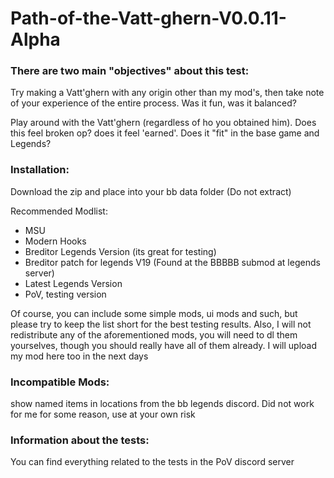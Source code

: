 # Path-of-the-Vatt-ghern-V0.0.11-Alpha

### There are two main "objectives" about this test:

Try making a Vatt'ghern with any origin other than my mod's, then take note of your experience of the entire process. Was it fun, was it balanced?

Play around with the Vatt'ghern (regardless of ho you obtained him). Does this feel broken op? does it feel 'earned'. Does it "fit" in the base game and Legends?


### Installation:

Download the zip and place into your bb data folder (Do not extract)

Recommended Modlist:
* MSU
* Modern Hooks
* Breditor Legends Version (its great for testing)
* Breditor patch for legends V19 (Found at the BBBBB submod at legends server)
* Latest Legends Version
* PoV, testing version

Of course, you can include some simple mods, ui mods and such, but please try to keep the list short for the best testing results. Also, I will not redistribute any of the aforementioned mods, you will need to dl them yourselves, though you should really have all of them already. I will upload my mod here too in the next days 

### Incompatible Mods:
show named items in locations from the bb legends discord. Did not work for me for some reason, use at your own risk


### Information about the tests:
You can find everything related to the tests in the PoV discord server
